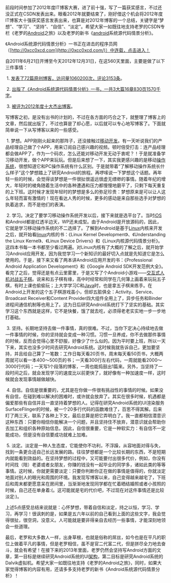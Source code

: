 前段时间参加了2012年度IT博客大赛，进了前十强，写了一篇获奖感言，不过还没正式在CSDN发表出来。眼看2012年就要结束了，刚好借这个机会将2012年度IT博客大十强获奖感言发表出来，也算是对2012年博客的一个总结，关键字是“梦想”、“学习”、“坚持”、“自信”、“淡定”。希望大家一如既往地支持老罗的CSDN专栏《老罗的[Android](http://lib.csdn.net/base/android)之旅》以及老罗的新书《[android](http://lib.csdn.net/base/android)系统源代码情景分析》。

《Android系统源代码情景分析》一书正在进击的程序员网（[http://0xcc0xcd.com](http://0xcc0xcd.com/)）中连载，点击进入！

​        自2011年6月21日开博至今天2012年12月31日，在这560天里面，主要是做了以下三件事情：

​        1. [发表了72篇原创博客，访问量1060200次，评论3153条](http://blog.csdn.net/Luoshengyang)。

​        2. [出版了《Android系统源代码情景分析》一书，一共3大篇16章830页1570千字](http://product.dangdang.com/product.aspx?product_id=22884086)。

​        3. [被评为2012年度十大杰出博客](http://contest.blog.51cto.com/3922687/1089254)。

​        写博客之初，是没有出书的计划的，不过在各方面的巧合之下，就整理了博客上的文章，然后就出版了，不过也算是了却心愿，以后就可以专心地写博客了。下面就简单说一下从写博客以来的一些感受。

​        1. 梦想。APP刚刚火起来的那阵子，还没接触过[移动开发](http://lib.csdn.net/base/android)。有一天听说我们的产品经理自己做了个APP，用来订阅自己感兴趣的视频。顿时倍受打击：连产品经理都会做APP了，作为一个码农，怎么还能对移动开发无动于衷呢？！于是就准备学习移动开发，做个APP来玩玩。但是后来想了一下，其实我更感兴趣的是移动[操作系统](http://lib.csdn.net/base/operatingsystem)，很想知道它和PC操作系统有什么区别。于是就带着“了解移动操作系统长什么样子”这个梦想踏上了研究Android的旅程。再啰嗦说一下梦想这个话题。再年轻一些的时候，会觉得谈梦想是一件很扯很遥远很虚无缥缈的事情。随着年纪的增大，年轻时的棱角随着生活中的各种遭遇和压力都慢慢地磨平了，只剩下每天重复的上下班。这时候才发现年轻时的梦想是多么的弥足珍贵：梦想原来是可以让人这么年轻而富有激情的！现在看达人秀的时候，更多的感动是来自那些选手对梦想的执着追求，而不是他们的表演。

​        2. 学习。决定了要学习移动操作系统开发以后，接下来就是选平台了。当时[iOS](http://lib.csdn.net/base/ios)和Android都是红透半边天，WP还未成型。由于Android是开放源码的，因此，它就是学习移动操作系统的不二选择了。了解到Android是基于[Linux](http://lib.csdn.net/base/linux)内核来开发之后，就开始看[linux](http://lib.csdn.net/base/linux)内核的书：《Linux Kernel Development》、《Understanding the Linux Kernel》、《Linux Device Drivers》和《Linux内核源代码情景分析》。这四本书每一本书都至少看过两遍。对Linux内核有了大概的了解之后，就开始学习Android应用开发，因为我觉学习一个新知识的最好切入点就是先知道它是怎么使用的。于是，接下来又看了两本讲Android应用开发的书：《Professional Android Application Development》和《Google Android SDK开发范例大全》。看完了之后，觉得还是有点云里雾里，于是又写了个Android小游戏——[交互式人机对战五子棋](http://blog.csdn.net/luoshengyang/article/details/6589025)。说来和五子棋有缘，高中时经常和同学在几何簿上画着来玩玩五子棋，有时上课也偷偷玩；上大学学习C和[Java](http://lib.csdn.net/base/java)时，也是拿五子棋来练手。在Android上开发的这个五子棋游戏虽小，但却五脏俱全：Activity、Service、Broadcast Receiver和Content Provider四大组件全用上了，异步任务和Binder进程间通信机制等也用上了。这为日后研究Android系统打下了坚实的基础。其实学习这个东西就是这样，它不是快餐，饿了就去吃，必须得老老实实地一步一步地打基础。

​        3. 坚持。长期地坚持去做一件事情，真的很难。不过，当你下定决心持续地去做一件事情的时候，你的坚持就会变成一种习惯。习惯一旦养成，你不去做那件事情的时候，反而会觉得心里不舒服，好像少了什么似的。因为平时要上班，所以一天下来，其实也没多少时间去研究Android系统。这时候我就告诉自己，更加要坚持，并且给自己算了一笔数：工作日每天看20页书，周末每天看50页书，大概两周就可以看一本400～500页的书；一天看300行左右代码，一周就能看2000～3000行代码；一天写1个段落的博客，一周也能捣鼓出1篇来。另外，当坚持了一段时间之后，就会发现学习的速度比以前更快了，就好像有一种加速度一样，这时候就会发现事情越做越快。

​        4. 自信。自信是很重要的，尤其是在你做一件很有挑战性的事情的时候。如果没有自信，在碰到难以解决的困难时，或许就会放弃了。其实在很多时候，机遇都是偏爱那些有自信并且一直坚持着梦想的人。记得在研究Android系统的UI渲染服务SurfaceFlinger的时候，被一个20多行代码的函数难住了，百思不得其解。后来盯了两三天，联系了各种上下文，最后总算是把它弄明白了。我一直都相信潜意识这种东西：只要你相信你能解决一个问题，并且坚持住不放弃，潜意识就会帮助你去加工和组织各种原始信息。因此，自信很重要，它是一种软实力：有自信不一定能成功，但是没有自信要成功就难上加难。

​        5. 淡定。淡定是一种人生态度，它能使你不功利，不浮躁，从容地面对得与失，找到一条更合适自己长远发展的路。往往梦想都是一个比较长期的东西，不是短期内就能看到效益的。在坚持梦想的过程中，又可能要付出很多代价，例如，你没有时间找（陪）老婆或者女朋友，你赚的钱没有一起毕业的同学多，诸如此类的等等事情。这时候，你就更需要淡定：只要你判断你正在做的事情是值得的，你就淡定地面对别人的眼光和周围的环境。我发现写博客以来，自己变得越来越宅了，下班后和周末都更愿意呆在房间里，当渐渐地发现同学都在忙着晒结婚照或者小孩照的时候，自己还在单身着:(。这可能就是宅的代价吧，不过现在对这件事情还是比较淡定:)。

​        上述5点感受总结来说就是：心怀梦想，带着自信和淡定，持之以恒，学习、学习，再学习！很讽刺的是，如果是五六年以前的自己看到上面的这些文字，我会觉得很扯，很空洞，没意义。人可能就是要非得亲自去经历一些事情，才能深刻地领会一些道理。

​        最后，老罗和大多数人一样，出身草根，也就是俗称的屌丝，如今也是在平凡的职位上做着平凡的事情，但是老罗相信，虽不是官二代富二代，但是拼尽全力地去奋斗，就会有希望！在接下来的2013年里面，老罗仍然会坚持写Android方面的文章，第一目标是继续研究Android系统的UI[架构](http://lib.csdn.net/base/architecture)，第二目标是研究Android系统的Dalvik虚拟机。希望大家一如既往地支持《老罗的Android之旅》，同时，如果大家觉得博客的内容有用，还请多多支持老罗的新书《Android系统源代码情景分析》！